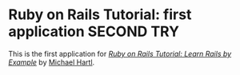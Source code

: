# Ruby on Rails Tutorial: first application   SECOND TRY

This is the first application for
[*Ruby on Rails Tutorial: Learn Rails by Example*](http://railstutorial.org/)
by [Michael Hartl](http://michaelhartl.com/).

